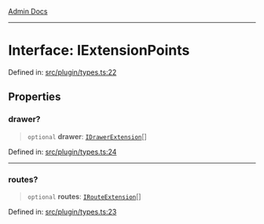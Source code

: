 [Admin Docs](/)

***

# Interface: IExtensionPoints

Defined in: [src/plugin/types.ts:22](https://github.com/PalisadoesFoundation/talawa-admin/blob/main/src/plugin/types.ts#L22)

## Properties

### drawer?

> `optional` **drawer**: [`IDrawerExtension`](IDrawerExtension.md)[]

Defined in: [src/plugin/types.ts:24](https://github.com/PalisadoesFoundation/talawa-admin/blob/main/src/plugin/types.ts#L24)

***

### routes?

> `optional` **routes**: [`IRouteExtension`](IRouteExtension.md)[]

Defined in: [src/plugin/types.ts:23](https://github.com/PalisadoesFoundation/talawa-admin/blob/main/src/plugin/types.ts#L23)

